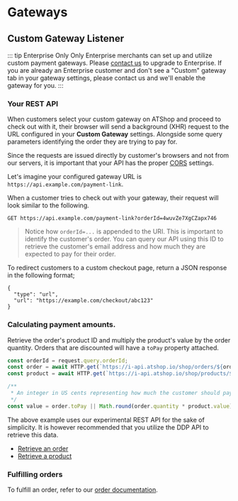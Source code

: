 # Gateways

## Custom Gateway Listener
::: tip Enterprise Only
Only Enterprise merchants can set up and utilize custom payment gateways. Please [contact us](mailto:support@atshop.io)
to upgrade to Enterprise. If you are already an Enterprise customer and don't see a "Custom" gateway tab in your gateway
settings, please contact us and we'll enable the gateway for you.
:::

### Your REST API
When customers select your custom gateway on ATShop and proceed to check out with it, their browser will send a
background (XHR) request to the URL configured in your **Custom Gateway** settings. Alongside some query parameters
identifying the order they are trying to pay for.

Since the requests are issued directly by customer's browsers and not from our servers, it is important that your API
has the proper [CORS](https://developer.mozilla.org/en-US/docs/Web/HTTP/CORS) settings.

Let's imagine your configured gateway URL is `https://api.example.com/payment-link`.

When a customer tries to check out with your gateway, their request will look similar to the following.

```http request
GET https://api.example.com/payment-link?orderId=4wuvZe7XgCZapx746 
```
> Notice how `orderId=...` is appended to the URI. This is important to identify the customer's order. You can query our
> API using this ID to retrieve the customer's email address and how much they are expected to pay for their order.

To redirect customers to a custom checkout page, return a JSON response in the following format;
```json5
{
  "type": "url",
  "url": "https://example.com/checkout/abc123"
}
```

### Calculating payment amounts.
Retrieve the order's product ID and multiply the product's value by the order quantity. Orders that are
discounted will have a `toPay` property attached.

```js
const orderId = request.query.orderId;
const order = await HTTP.get(`https://i-api.atshop.io/shop/orders/${orderId}`);
const product = await HTTP.get(`https://i-api.atshop.io/shop/products/${order.productId}`);

/**
 * An integer in US cents representing how much the customer should pay for this order. 
 */
const value = order.toPay || Math.round(order.quantity * product.value);
```
The above example uses our experimental REST API for the sake of simplicity. It is however recommended that you utilize
the DDP API to retrieve this data.
- [Retrieve an order](/reference/publications/orders)
- [Retrieve a product](/reference/publications/products)

### Fulfilling orders
To fulfill an order, refer to our [order documentation](/reference/methods/orders).